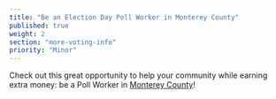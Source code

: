 ```yaml
---
title: "Be an Election Day Poll Worker in Monterey County"
published: true
weight: 2
section: "more-voting-info"
priority: "Minor"
---
```


Check out this great opportunity to help your community while earning extra money: be a Poll Worker in [Monterey County](https://www.montereycountyelections.us/volunteer-with-elections/)!  